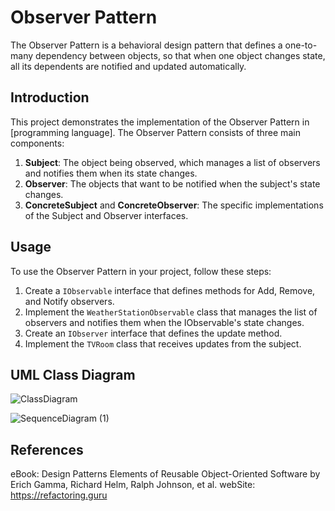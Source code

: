 
# Observer Pattern

The Observer Pattern is a behavioral design pattern that defines a one-to-many dependency between objects, so that when one object changes state, all its dependents are notified and updated automatically.

## Introduction

This project demonstrates the implementation of the Observer Pattern in [programming language]. The Observer Pattern consists of three main components:

1. **Subject**: The object being observed, which manages a list of observers and notifies them when its state changes.
2. **Observer**: The objects that want to be notified when the subject's state changes.
3. **ConcreteSubject** and **ConcreteObserver**: The specific implementations of the Subject and Observer interfaces.

## Usage

To use the Observer Pattern in your project, follow these steps:

1. Create a `IObservable` interface that defines methods for Add, Remove, and Notify observers.
2. Implement the `WeatherStationObservable` class that manages the list of observers and notifies them when the IObservable's state changes.
3. Create an `IObserver` interface that defines the update method.
4. Implement the `TVRoom` class that receives updates from the subject.

## UML Class Diagram
![ClassDiagram](https://github.com/SomayehSamian/DesignPatterns/assets/149526207/def6e7c1-0a95-45a2-98cc-629aa25b45e8)



![SequenceDiagram (1)](https://github.com/SomayehSamian/DesignPatterns/assets/149526207/147dcb41-9b0d-48e5-a808-bfdb2a50bbd7)

## References
  eBook: Design Patterns Elements of Reusable Object-Oriented Software by Erich Gamma, Richard Helm, Ralph Johnson, et al.
  webSite: https://refactoring.guru

